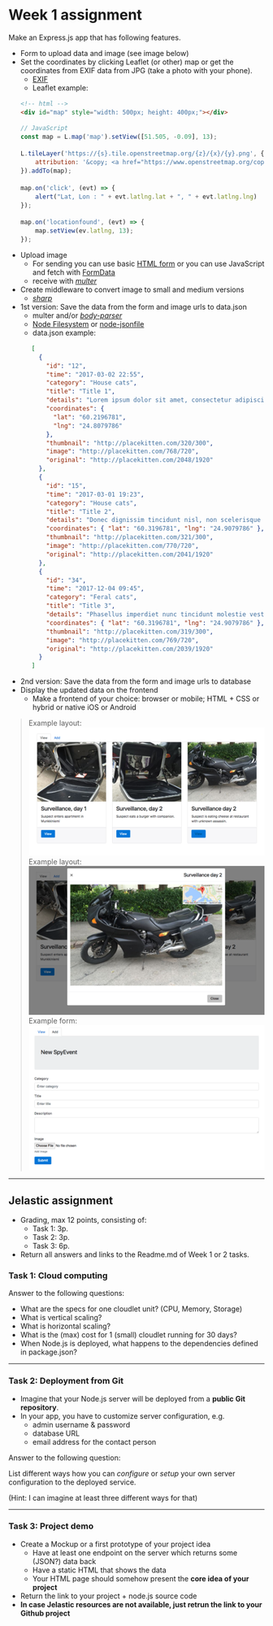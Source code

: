 # Week 1 assignment

Make an Express.js app that has following features.
  * Form to upload data and image (see image below)
  * Set the coordinates by clicking Leaflet (or other) map or get the coordinates from EXIF data from JPG (take a photo with your phone).
    * [EXIF](https://github.com/gomfunkel/node-exif)
    * Leaflet example:
    ```html
    <!-- html -->
    <div id="map" style="width: 500px; height: 400px;"></div>
    ```
    ```javascript
    // JavaScript
    const map = L.map('map').setView([51.505, -0.09], 13);
    
    L.tileLayer('https://{s}.tile.openstreetmap.org/{z}/{x}/{y}.png', {
        attribution: '&copy; <a href="https://www.openstreetmap.org/copyright">OpenStreetMap</a> contributors'
    }).addTo(map);
    
    map.on('click', (evt) => {
        alert("Lat, Lon : " + evt.latlng.lat + ", " + evt.latlng.lng)
    });
    
    map.on('locationfound', (evt) => {
        map.setView(ev.latlng, 13);
    });
    
    ```
  * Upload image
    * For sending you can use basic [HTML form](https://www.w3schools.com/tags/att_form_enctype.asp) or you can use JavaScript and fetch with [FormData](https://developer.mozilla.org/en-US/docs/Web/API/FormData)
    * receive with [_multer_](https://github.com/expressjs/multer)
  * Create middleware to convert image to small and medium versions
    * [_sharp_](https://github.com/lovell/sharp)
  * 1st version: Save the data from the form and image urls to data.json
     * multer and/or [_body-parser_](https://github.com/expressjs/body-parser)
     * [Node Filesystem](https://nodejs.org/dist/latest-v6.x/docs/api/fs.html) or [node-jsonfile](https://github.com/jprichardson/node-jsonfile)
     * data.json example:
     ```json
        [
          {
            "id": "12",
            "time": "2017-03-02 22:55",
            "category": "House cats",
            "title": "Title 1",
            "details": "Lorem ipsum dolor sit amet, consectetur adipiscing elit. Duis sodales enim eget leo condimentum vulputate. Sed lacinia consectetur fermentum. Vestibulum lobortis purus id nisi mattis posuere. Praesent sagittis justo quis nibh ullamcorper, eget elementum lorem consectetur. Pellentesque eu consequat justo, eu sodales eros.",
            "coordinates": {
              "lat": "60.2196781",
              "lng": "24.8079786"
            },
            "thumbnail": "http://placekitten.com/320/300",
            "image": "http://placekitten.com/768/720",
            "original": "http://placekitten.com/2048/1920"
          },
          {
            "id": "15",
            "time": "2017-03-01 19:23",
            "category": "House cats",
            "title": "Title 2",
            "details": "Donec dignissim tincidunt nisl, non scelerisque massa pharetra ut. Sed vel velit ante. Aenean quis viverra magna. Praesent eget cursus urna. Ut rhoncus interdum dolor non tincidunt. Sed vehicula consequat facilisis. Pellentesque pulvinar sem nisl, ac vestibulum erat rhoncus id. Vestibulum tincidunt sapien eu ipsum tincidunt pulvinar. ",
            "coordinates": { "lat": "60.3196781", "lng": "24.9079786" },
            "thumbnail": "http://placekitten.com/321/300",
            "image": "http://placekitten.com/770/720",
            "original": "http://placekitten.com/2041/1920"
          },
          {
            "id": "34",
            "time": "2017-12-04 09:45",
            "category": "Feral cats",
            "title": "Title 3",
            "details": "Phasellus imperdiet nunc tincidunt molestie vestibulum. Donec dictum suscipit nibh. Sed vel velit ante. Aenean quis viverra magna. Praesent eget cursus urna. Ut rhoncus interdum dolor non tincidunt. Sed vehicula consequat facilisis. Pellentesque pulvinar sem nisl, ac vestibulum erat rhoncus id. ",
            "coordinates": { "lat": "60.3196781", "lng": "24.9079786" },
            "thumbnail": "http://placekitten.com/319/300",
            "image": "http://placekitten.com/769/720",
            "original": "http://placekitten.com/2039/1920"
          }
        ]
     ```
  * 2nd version: Save the data from the form and image urls to database
  * Display the updated data on the frontend
    * Make a frontend of your choice: browser or mobile; HTML + CSS or hybrid or native iOS or Android

>Example layout:
![Example layout](img/ui1.png)
>Example layout:
![Example layout](img/ui2.png)
>Example form:
![Example form](img/form.png)

---

## Jelastic assignment 

* Grading, max 12 points, consisting of: 
  * Task 1: 3p. 
  * Task 2: 3p. 
  * Task 3: 6p.
* Return all answers and links to the Readme.md of Week 1 or 2 tasks.

### Task 1: Cloud computing 

Answer to the following questions:

* What are the specs for one cloudlet unit? (CPU, Memory,  Storage)
* What is vertical scaling?
* What is horizontal scaling?
* What is the (max) cost for 1 (small) cloudlet running for 30 days?
* When Node.js is deployed, what happens to the dependencies defined in package.json?

---

### Task 2: Deployment from Git

* Imagine that your Node.js server will be deployed from a **public Git repository**.
* In your app, you have to customize server configuration, e.g.
  * admin username & password
  * database URL
  * email address for the contact person

Answer to the following question:

List different ways how you can *configure* or *setup* your own server configuration to the deployed service.

(Hint: I can imagine at least three different ways for that)

---

### Task 3: Project demo

* Create a Mockup or a first prototype of your project idea
  * Have at least one endpoint on the server which returns some (JSON?) data back
  * Have a static HTML that shows the data 
  * Your HTML page should somehow present the **core idea of your project**
* Return the link to your project + node.js source code
* **In case Jelastic resources are not available, just retrun the link to your Github project**
